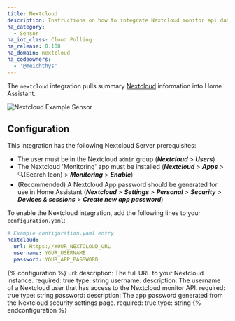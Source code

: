 ```yaml
---
title: Nextcloud
description: Instructions on how to integrate Nextcloud monitor api data into Home Assistant.
ha_category:
  - Sensor
ha_iot_class: Cloud Polling
ha_release: 0.108
ha_domain: nextcloud
ha_codeowners:
  - '@meichthys'
---
```


The `nextcloud` integration pulls summary [Nextcloud](https://nextcloud.com/) information into Home Assistant.

![Nextcloud Example Sensor](/images/screenshots/nextcloud-sample-sensor.png)

## Configuration

This integration has the following Nextcloud Server prerequisites:

- The user must be in the Nextcloud `admin` group (__*Nextcloud*__ > __*Users*__)
- The Nextcloud 'Monitoring' app must be installed (__*Nextcloud*__ > __*Apps*__ > 🔍(Search Icon) > __*Monitoring*__ > __*Enable*__)
- (Recommended) A Nextcloud App password should be generated for use in Home Assistant (__*Nextcloud*__ > __*Settings*__ > __*Personal*__ > __*Security*__ > __*Devices & sessions*__ > __*Create new app password*__)

To enable the Nextcloud integration, add the following lines to your `configuration.yaml`:

```yaml
# Example configuration.yaml entry
nextcloud:
  url: Https://YOUR_NEXTCLOUD_URL
  username: YOUR_USERNAME
  password: YOUR_APP_PASSWORD

```

{% configuration %}
url:
  description: The full URL to your Nextcloud instance.
  required: true
  type: string
username:
  description: The username of a Nextcloud user that has access to the Nextcloud monitor API.
  required: true
  type: string
password:
  description: The app password generated from the Nextcloud security settings page.
  required: true
  type: string
{% endconfiguration %}
